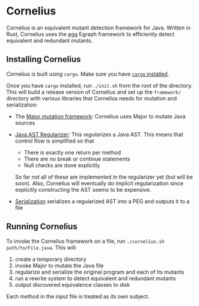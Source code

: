# Cornelius
Cornelius is an equivalent mutant detection framework for Java. Written in Rust, 
Cornelius uses the [egg](https://github.com/mwillsey/egg) Egraph framework to
efficiently detect equivalent and redundant mutants.

## Installing Cornelius
Cornelius is built using `cargo`. Make sure you have [`cargo`
installed](https://doc.rust-lang.org/cargo/getting-started/installation.html).

Once you have `cargo` installed, run `./init.sh` from the root of the directory.
This will build a release version of Cornelius and set up the `framework/`
directory with various libraries that Cornelius needs for mutation and
serialization:

- The [Major mutation framework](https://mutation-testing.org): Cornelius
  uses Major to mutate Java sources
- [Java AST Regularizer](https://github.com/bkushigian/ast-regularizer): This
  _regularizes_ a Java AST. This means that control flow is simplified so that

  * There is exactly one return per method
  * There are no break or continue statements
  * Null checks are done explicitly
  
  So far not all of these are implemented in the regularizer yet (but will be
  soon). Also, Cornelius will eventually do implicit regularization since
  explicitly constructing the AST seems to be expensive.
- [Serialization](./serialization) serializes a regularized AST into a PEG and
  outputs it to a file

## Running Cornelius
To invoke the Cornelius framework on a file, run `./cornelius.sh
path/to/File.java`. This will:
1. create a temporary directory
2. invoke Major to mutate the Java file
3. regularize and serialize the original program and each of its mutants
4. run a rewrite system to detect equivalent and redundant mutants
5. output discovered equivalence classes to disk

Each method in the input file is treated as its own subject.


